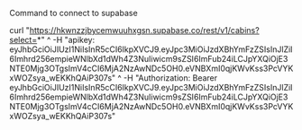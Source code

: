 Command to connect to supabase

curl "https://hkwnzzjbycemwuuhxgsn.supabase.co/rest/v1/cabins?select=*" ^
-H "apikey: eyJhbGciOiJIUzI1NiIsInR5cCI6IkpXVCJ9.eyJpc3MiOiJzdXBhYmFzZSIsInJlZiI6Imhrd256empieWNlbXd1dWh4Z3NuIiwicm9sZSI6ImFub24iLCJpYXQiOjE3NTE0Mjg3OTgsImV4cCI6MjA2NzAwNDc5OH0.eVNBXmI0qjKWvKss3PcVYKxWOZsya_wEKKhQAiP307s" ^
-H "Authorization: Bearer eyJhbGciOiJIUzI1NiIsInR5cCI6IkpXVCJ9.eyJpc3MiOiJzdXBhYmFzZSIsInJlZiI6Imhrd256empieWNlbXd1dWh4Z3NuIiwicm9sZSI6ImFub24iLCJpYXQiOjE3NTE0Mjg3OTgsImV4cCI6MjA2NzAwNDc5OH0.eVNBXmI0qjKWvKss3PcVYKxWOZsya_wEKKhQAiP307s"
